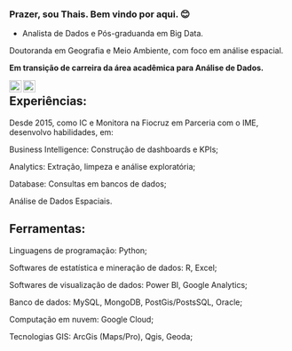 ### Prazer, sou Thais. Bem vindo por aqui. 😊

- Analista de Dados e Pós-graduanda em Big Data.

Doutoranda em Geografia e Meio Ambiente, com foco em análise espacial.

**Em transição de carreira da área acadêmica para Análise de Dados.**


<a target="_blank" href="https://www.linkedin.com/in/thaisgulias/">
  <img align="left" alt="LinkdeIN" width="22px" src="https://cdn.jsdelivr.net/npm/simple-icons@v3/icons/linkedin.svg" />
</a>
<a target="_blank" href="mailto:guliasthais@gmail.com">
  <img align="left" alt="Gmail" width="22px" src="https://cdn.jsdelivr.net/npm/simple-icons@v3/icons/gmail.svg" />
</a>

#


## Experiências:

Desde 2015, como IC e Monitora na Fiocruz em Parceria com o IME, desenvolvo habilidades, em:

Business Intelligence: Construção de dashboards e KPIs;

Analytics: Extração, limpeza e análise exploratória;

Database: Consultas em bancos de dados;

Análise de Dados Espaciais.

## Ferramentas:

Linguagens de programação: Python;

Softwares de estatística e mineração de dados: R, Excel;

Softwares de visualização de dados: Power BI, Google Analytics;

Banco de dados: MySQL, MongoDB, PostGis/PostsSQL, Oracle;

Computação em nuvem: Google Cloud;

Tecnologias GIS: ArcGis (Maps/Pro), Qgis, Geoda;


